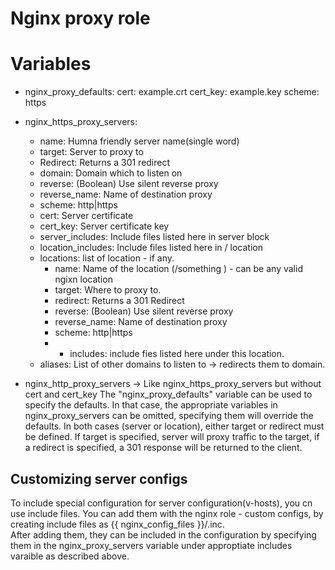 # Nginx proxy role

# Variables

-  nginx_proxy_defaults:
    cert: example.crt
    cert_key: example.key
    scheme: https

-  nginx_https_proxy_servers:
    - name: Humna friendly server name(single word)
    - target: Server to proxy to
    - Redirect: Returns a 301 redirect
    - domain: Domain which to listen on
    - reverse: (Boolean) Use silent reverse proxy
    - reverse_name: Name of destination proxy
    - scheme: http|https
    - cert: Server certificate
    - cert_key: Server certificate key
    - server_includes: Include files listed here in server block
    - location_includes: Include files listed here in / location
    - locations: list of location - if any.
      - name: Name of the location (/something ) - can be any valid ngixn location
      - target: Where to proxy to.
      - redirect: Returns a 301 Redirect
      - reverse: (Boolean) Use silent reverse proxy
      - reverse_name: Name of destination proxy
      - scheme: http|https
      - - includes: include fies listed here under this location.
    - aliases: List of other domains to listen to -> redirects them to domain.

- nginx_http_proxy_servers -> Like nginx_https_proxy_servers but without cert and cert_key
The "nginx_proxy_defaults" variable can be used to specify the defaults.
In that case, the appropriate variables in nginx_proxy_servers can be omitted,
specifying them will override the defaults.
In both cases (server or location), either target or redirect must be defined.
If target is specified, server will proxy traffic to the target, if a redirect
is specified, a 301 response will be returned to the client.

## Customizing server configs
To include special configuration for server configuration(v-hosts), you cn use include files. You can add them with the nginx role - custom configs, by creating include files as {{ nginx_config_files }}/<filename>.inc.  
After adding them, they can be included in the configuration by specifying them in the nginx_proxy_servers variable under approptiate includes varaible as described above.

